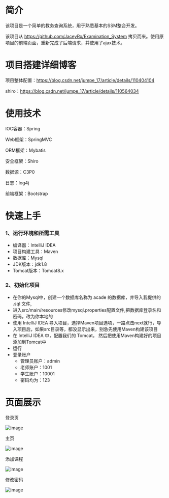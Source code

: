 # 简介
该项目是一个简单的教务查询系统，用于熟悉基本的SSM整合开发。

该项目从 https://github.com/JaceyRx/Examination_System 拷贝而来。使用原项目的前端页面，重新完成了后端请求，并使用了ajax技术。

# 项目搭建详细博客
项目整体配置：https://blog.csdn.net/jumpe_17/article/details/110404104

shiro：https://blog.csdn.net/jumpe_17/article/details/110564034

# 使用技术
IOC容器：Spring

Web框架：SpringMVC

ORM框架：Mybatis

安全框架：Shiro

数据源：C3P0

日志：log4j

前端框架：Bootstrap

# 快速上手
### 1、运行环境和所需工具
* 编译器：IntelliJ IDEA
* 项目构建工具：Maven
* 数据库：Mysql
* JDK版本：jdk1.8
* Tomcat版本：Tomcat8.x
### 2、初始化项目
* 在你的Mysql中，创建一个数据库名称为 acade 的数据库，并导入我提供的 .sql 文件,
* 进入src/main/resources修改mysql.properties配置文件,把数据库登录名和密码，改为你本地的
* 使用 IntelliJ IDEA 导入项目，选择Maven项目选项，一路点击next就行，导入项目后，如果src目录等，都没显示出来，别急先使用Maven构建该项目
* 在 IntelliJ IDEA 中，配置我们的 Tomcat， 然后把使用Maven构建好的项目添加到Tomcat中
* 运行
* 登录账户
  * 管理员账户：admin
  * 老师账户：1001
  * 学生账户：10001
  * 密码均为：123
# 页面展示
登录页

![image](https://gitee.com/jumper17/Academic_System/raw/main/image/login.png)

主页

![image](https://gitee.com/jumper17/Academic_System/raw/main/image/main.png)

添加课程

![image](https://gitee.com/jumper17/Academic_System/raw/main/image/add.png)

修改密码

![image](https://gitee.com/jumper17/Academic_System/raw/main/image/alter.png)